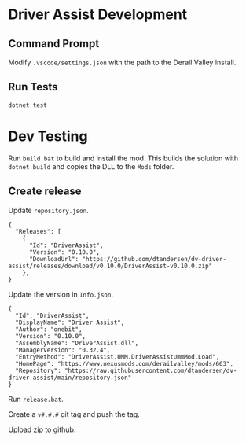# Driver Assist Development

## Command Prompt

Modify `.vscode/settings.json` with the path to the Derail Valley install.

## Run Tests

```
dotnet test
```

# Dev Testing

Run `build.bat` to build and install the mod. This builds the solution with `dotnet build` and copies the DLL to the `Mods` folder.

## Create release

Update `repository.json`.

```
{
  "Releases": [
    {
      "Id": "DriverAssist",
      "Version": "0.10.0",
      "DownloadUrl": "https://github.com/dtandersen/dv-driver-assist/releases/download/v0.10.0/DriverAssist-v0.10.0.zip"
    },
}
```

Update the version in `Info.json`.

```
{
  "Id": "DriverAssist",
  "DisplayName": "Driver Assist",
  "Author": "onebit",
  "Version": "0.10.0",
  "AssemblyName": "DriverAssist.dll",
  "ManagerVersion": "0.32.4",
  "EntryMethod": "DriverAssist.UMM.DriverAssistUmmMod.Load",
  "HomePage": "https://www.nexusmods.com/derailvalley/mods/663",
  "Repository": "https://raw.githubusercontent.com/dtandersen/dv-driver-assist/main/repository.json"
}

```

Run `release.bat`.

Create a `v#.#.#` git tag and push the tag.

Upload zip to github.
